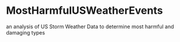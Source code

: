 # MostHarmfulUSWeatherEvents
an analysis of US Storm Weather Data to determine most harmful and damaging types
